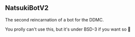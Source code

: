 NatsukiBotV2
------------

The second reincarnation of a bot for the DDMC.

You prolly can't use this, but it's under BSD-3 if you want so :shrug: